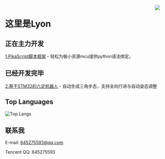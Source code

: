 <img align="right" src="https://github-readme-stats.vercel.app/api?username=pikasTech&show_icons=true&icon_color=CE1D2D&text_color=718096&bg_color=ffffff&hide_title=true" />

# 这里是Lyon

## 正在主力开发
[1.PikaScript脚本框架](https://github.com/pikasTech/pikascript) - 轻松为极小资源mcu提供python语法绑定。

## 已经开发完毕

[2.基于STM32的六足机器人](https://github.com/pikasTech/hexapod-robot-stm32) - 自动生成三角步态，支持全向行进与自动姿态调整

## Top Languages
![Top Langs](https://github-readme-stats.vercel.app/api/top-langs/?username=pikasTech&langs_count=8&icon_color=CE1D2D&text_color=718096&bg_color=ffffff&hide_title=true)

## 联系我
E-mail: 645275593@qq.com

Tencent QQ: 645275593


<!--
**mimilib/mimilib** is a ✨ _special_ ✨ repository because its `README.md` (this file) appears on your GitHub profile.

Here are some ideas to get you started:

- 🔭 I’m currently working on ...
- 🌱 I’m currently learning ...
- 👯 I’m looking to collaborate on ...
- 🤔 I’m looking for help with ...
- 💬 Ask me about ...
- 📫 How to reach me: ...
- 😄 Pronouns: ...
- ⚡ Fun fact: ...
-->
